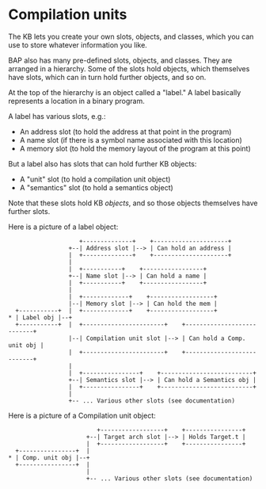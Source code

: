 # Compilation units

The KB lets you create your own slots, objects, and classes, which you can use to store whatever information you like.

BAP also has many pre-defined slots, objects, and classes. They are arranged in a hierarchy. Some of the slots hold objects, which themselves have slots, which can in turn hold further objects, and so on.

At the top of the hierarchy is an object called a "label." A label basically represents a location in a binary program. 

A label has various slots, e.g.:

* An address slot (to hold the address at that point in the program)
* A name slot (if there is a symbol name associated with this location)
* A memory slot (to hold the memory layout of the program at this point)

But a label also has slots that can hold further KB objects:

* A "unit" slot (to hold a compilation unit object)
* A "semantics" slot (to hold a semantics object)

Note that these slots hold KB _objects_, and so those objects themselves have further slots. 

Here is a picture of a label object:

```
                    +--------------+    +---------------------+
                 +--| Address slot |--> | Can hold an address |
                 |  +--------------+    +---------------------+ 
                 |  
                 |  +-----------+    +-----------------+
                 +--| Name slot |--> | Can hold a name |
                 |  +-----------+    +-----------------+ 
                 |  
                 |  +-------------+    +------------------+
                 |--| Memory slot |--> | Can hold the mem |
  +-----------+  |  +-------------+    +------------------+
* | Label obj |--+
  +-----------+  |  +-----------------------+    +---------------------------+
                 |--| Compilation unit slot |--> | Can hold a Comp. unit obj |
                 |  +-----------------------+    +---------------------------+
                 |
                 |  +----------------+    +--------------------------+
                 +--| Semantics slot |--> | Can hold a Semantics obj |
                 |  +----------------+    +--------------------------+
                 |  
                 +-- ... Various other slots (see documentation)
```

Here is a picture of a Compilation unit object:

```
                         +------------------+    +----------------+
                      +--| Target arch slot |--> | Holds Target.t |
                      |  +------------------+    +----------------+
  +----------------+  |
* | Comp. unit obj |--+
  +----------------+  |
                      |
                      +-- ... Various other slots (see documentation)
```

